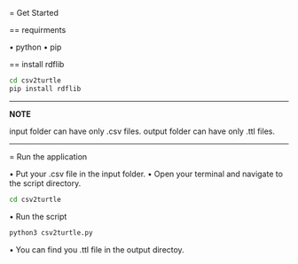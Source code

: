 = Get Started

== requirments

• python
• pip

== install rdflib

```bash
cd csv2turtle
pip install rdflib
```

---

**NOTE**

input folder can have only .csv files.
output folder can have only .ttl files.

---

= Run the application

• Put your .csv file in the input folder.
• Open your terminal and navigate to the script directory.

```bash
cd csv2turtle
```

• Run the script

```bash
python3 csv2turtle.py
```

• You can find you .ttl file in the output directoy.
